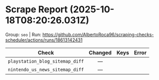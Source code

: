 # Scrape Report (2025-10-18T08:20:26.031Z)

Group: `seo`  |  Run: https://github.com/AlbertoRoca96/scraping-checks-scheduler/actions/runs/18613142431

| Check | Changed | Keys | Error |
|---|:---:|:--|:--|
| `playstation_blog_sitemap_diff` | — |  |  |
| `nintendo_us_news_sitemap_diff` | — |  |  |
